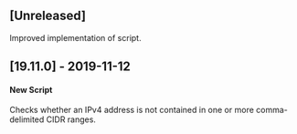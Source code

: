 ## [Unreleased]
Improved implementation of script.

## [19.11.0] - 2019-11-12
#### New Script
Checks whether an IPv4 address is not contained in one or more comma-delimited CIDR ranges.